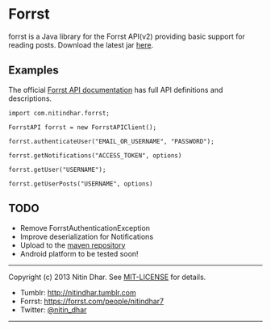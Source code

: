 Forrst
======

forrst is a Java library for the Forrst API(v2) providing basic support for reading posts. Download the latest jar [here](https://github.com/nitindhar7/forrst/raw/master/dist/forrst-7.0.0.jar).

Examples
--------
The official [Forrst API documentation](http://forrst.com/api) has full API definitions and descriptions.

    import com.nitindhar.forrst;

    ForrstAPI forrst = new ForrstAPIClient();

    forrst.authenticateUser("EMAIL_OR_USERNAME", "PASSWORD");

    forrst.getNotifications("ACCESS_TOKEN", options)

    forrst.getUser("USERNAME");

    forrst.getUserPosts("USERNAME", options)

TODO
----

- Remove ForrstAuthenticationException
- Improve deserialization for Notifications
- Upload to the [maven repository](http://maven.apache.org/guides/mini/guide-central-repository-upload.html)
- Android platform to be tested soon!

* * *

Copyright (c) 2013 Nitin Dhar. See [MIT-LICENSE](https://github.com/nitindhar7/forrst/blob/master/MIT-LICENSE) for details.

- Tumblr: http://nitindhar.tumblr.com
- Forrst: https://forrst.com/people/nitindhar7
- Twitter: [@nitin_dhar](https://twitter.com/nitin_dhar)

* * *